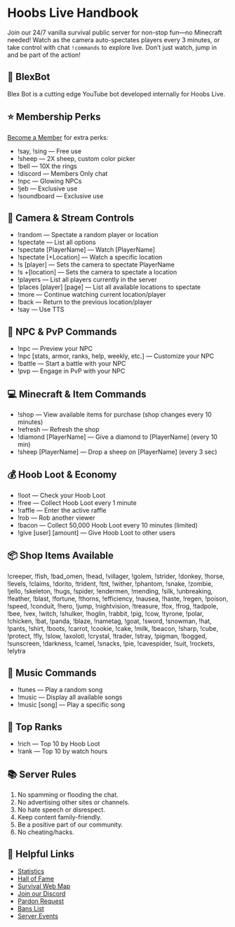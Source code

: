 # Hoobs Live Handbook

Join our 24/7 vanilla survival public server for non-stop fun—no Minecraft needed! Watch as the camera auto-spectates players every 3 minutes, or take control with chat `!commands` to explore live. Don’t just watch, jump in and be part of the action!

## 🤖 BlexBot
Blex Bot is a cutting edge YouTube bot developed internally for Hoobs Live.

## ⭐ Membership Perks
[Become a Member](https://www.youtube.com/@HoobsLive/join) for extra perks:

- !say, !sing — Free use
- !sheep — 2X sheep, custom color picker
- !bell — 10X the rings
- !discord — Members Only chat
- !npc — Glowing NPCs
- !jeb — Exclusive use
- !soundboard — Exclusive use

## 🎥 Camera & Stream Controls
- !random — Spectate a random player or location
- !spectate — List all options
- !spectate [PlayerName] — Watch [PlayerName]
- !spectate [+Location] — Watch a specific location
- !s [player] — Sets the camera to spectate PlayerName
- !s +[location] — Sets the camera to spectate a location
- !players — List all players currently in the server
- !places [player] [page] — List all available locations to spectate
- !more — Continue watching current location/player
- !back — Return to the previous location/player
- !say — Use TTS

## 👤 NPC & PvP Commands
- !npc — Preview your NPC
- !npc [stats, armor, ranks, help, weekly, etc.] — Customize your NPC
- !battle — Start a battle with your NPC
- !pvp — Engage in PvP with your NPC

## 💻 Minecraft & Item Commands
- !shop — View available items for purchase (shop changes every 10 minutes)
- !refresh — Refresh the shop
- !diamond [PlayerName] — Give a diamond to [PlayerName] (every 10 min)
- !sheep [PlayerName] — Drop a sheep on [PlayerName] (every 3 sec)

## 💰 Hoob Loot & Economy
- !loot — Check your Hoob Loot
- !free — Collect Hoob Loot every 1 minute
- !raffle — Enter the active raffle
- !rob — Rob another viewer
- !bacon — Collect 50,000 Hoob Loot every 10 minutes (limited)
- !give [user] [amount] — Give Hoob Loot to other users

## 📦 Shop Items Available
!creeper, !fish, !bad_omen, !head, !villager, !golem, !strider, !donkey, !horse, !levels, !claims, !dorito, !trident, !tnt, !wither, !phantom, !snake, !zombie, !jello, !skeleton, !hugs, !spider, !endermen, !mending, !silk, !unbreaking, !feather, !blast, !fortune, !thorns, !efficiency, !nausea, !haste, !regen, !poison, !speed, !conduit, !hero, !jump, !nightvision, !treasure, !fox, !frog, !tadpole, !bee, !vex, !witch, !shulker, !hoglin, !rabbit, !pig, !cow, !tyrone, !polar, !chicken, !bat, !panda, !blaze, !nametag, !goat, !sword, !snowman, !hat, !pants, !shirt, !boots, !carrot, !cookie, !cake, !milk, !beacon, !sharp, !cube, !protect, !fly, !slow, !axolotl, !crystal, !trader, !stray, !pigman, !bogged, !sunscreen, !darkness, !camel, !snacks, !pie, !cavespider, !suit, !rockets, !elytra

## 🎵 Music Commands
- !tunes — Play a random song
- !music — Display all available songs
- !music [song] — Play a specific song

## 🥇 Top Ranks
- !rich — Top 10 by Hoob Loot
- !rank — Top 10 by watch hours

## 📚 Server Rules
1. No spamming or flooding the chat.
2. No advertising other sites or channels.
3. No hate speech or disrespect.
4. Keep content family-friendly.
5. Be a positive part of our community.
6. No cheating/hacks.


## 🔗 Helpful Links

- [Statistics](https://stats.hoobs.live)
- [Hall of Fame](https://stats.hoobs.live/#hof)
- [Survival Web Map](https://map.hoobs.live)
- [Join our Discord](https://discord.gg/fJeHE8D)
- [Pardon Request](https://pardon.hoobs.live)
- [Bans List](https://bans.hoobs.live)
- [Server Events](https://stats.hoobs.live/#events)
